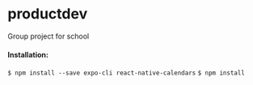 # productdev
Group project for school




#### Installation:

```$ npm install --save expo-cli react-native-calendars```
```$ npm install```
